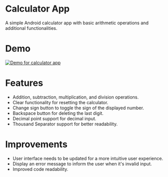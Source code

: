 # Calculator App
A simple Android calculator app with basic arithmetic operations and additional functionalities.

# Demo
[![Demo for calculator app](https://img.youtube.com/vi/i16Edn-pUYM/0.jpg)](https://youtube.com/shorts/i16Edn-pUYM)

# Features
- Addition, subtraction, multiplication, and division operations.
- Clear functionality for resetting the calculator.
- Change sign button to toggle the sign of the displayed number.
- Backspace button for deleting the last digit.
- Decimal point support for decimal input.
- Thousand Separator support for better readability.

# Improvements
- User interface needs to be updated for a more intuitive user experience.
- Display an error message to inform the user when it's invalid input.
- Improved code readability.
